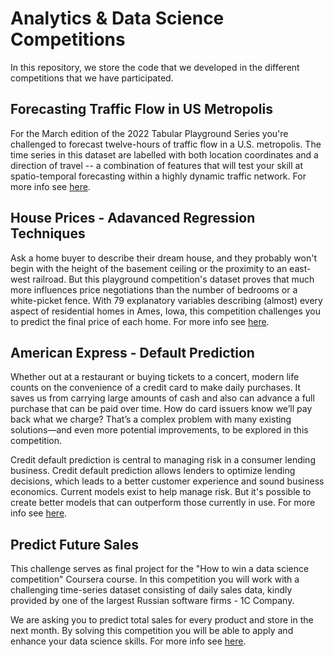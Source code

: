 # Analytics & Data Science Competitions

In this repository, we store the code that we developed in the different competitions that we have participated.

## Forecasting Traffic Flow in US Metropolis

For the March edition of the 2022 Tabular Playground Series you're challenged to forecast twelve-hours of traffic flow in a U.S. metropolis. The time series in this dataset are labelled with both location coordinates and a direction of travel -- a combination of features that will test your skill at spatio-temporal forecasting within a highly dynamic traffic network. For more info see [here](https://www.kaggle.com/competitions/tabular-playground-series-mar-2022).

## House Prices - Adavanced Regression Techniques

Ask a home buyer to describe their dream house, and they probably won't begin with the height of the basement ceiling or the proximity to an east-west railroad. But this playground competition's dataset proves that much more influences price negotiations than the number of bedrooms or a white-picket fence. With 79 explanatory variables describing (almost) every aspect of residential homes in Ames, Iowa, this competition challenges you to predict the final price of each home. For more info see [here](https://www.kaggle.com/competitions/house-prices-advanced-regression-techniques/overview).

## American Express - Default Prediction

Whether out at a restaurant or buying tickets to a concert, modern life counts on the convenience of a credit card to make daily purchases. It saves us from carrying large amounts of cash and also can advance a full purchase that can be paid over time. How do card issuers know we’ll pay back what we charge? That’s a complex problem with many existing solutions—and even more potential improvements, to be explored in this competition.

Credit default prediction is central to managing risk in a consumer lending business. Credit default prediction allows lenders to optimize lending decisions, which leads to a better customer experience and sound business economics. Current models exist to help manage risk. But it's possible to create better models that can outperform those currently in use. For more info see [here](https://www.kaggle.com/competitions/amex-default-prediction).

## Predict Future Sales

This challenge serves as final project for the "How to win a data science competition" Coursera course. In this competition you will work with a challenging time-series dataset consisting of daily sales data, kindly provided by one of the largest Russian software firms - 1C Company. 

We are asking you to predict total sales for every product and store in the next month. By solving this competition you will be able to apply and enhance your data science skills. For more info see [here](https://www.kaggle.com/competitions/competitive-data-science-predict-future-sales/overview).

